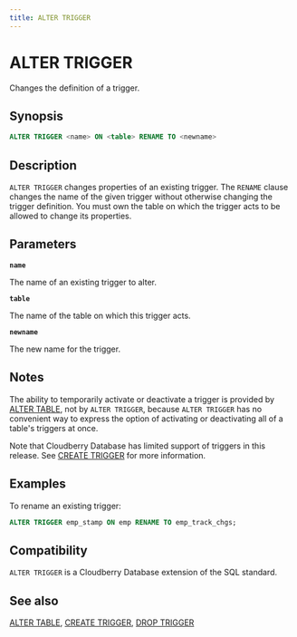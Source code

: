 ```yaml
---
title: ALTER TRIGGER
---
```


# ALTER TRIGGER

Changes the definition of a trigger.

## Synopsis

```sql
ALTER TRIGGER <name> ON <table> RENAME TO <newname>
```

## Description

`ALTER TRIGGER` changes properties of an existing trigger. The `RENAME` clause changes the name of the given trigger without otherwise changing the trigger definition. You must own the table on which the trigger acts to be allowed to change its properties.

## Parameters

**`name`**

The name of an existing trigger to alter.

**`table`**

The name of the table on which this trigger acts.

**`newname`**

The new name for the trigger.

## Notes

The ability to temporarily activate or deactivate a trigger is provided by [ALTER TABLE](/i18n/zh/docusaurus-plugin-content-docs/current/sql-stmts/sql-stmt-alter-table.md), not by `ALTER TRIGGER`, because `ALTER TRIGGER` has no convenient way to express the option of activating or deactivating all of a table's triggers at once.

Note that Cloudberry Database has limited support of triggers in this release. See [CREATE TRIGGER](/i18n/zh/docusaurus-plugin-content-docs/current/sql-stmts/sql-stmt-create-trigger.md) for more information.

## Examples

To rename an existing trigger:

```sql
ALTER TRIGGER emp_stamp ON emp RENAME TO emp_track_chgs;
```

## Compatibility

`ALTER TRIGGER` is a Cloudberry Database extension of the SQL standard.

## See also

[ALTER TABLE](/i18n/zh/docusaurus-plugin-content-docs/current/sql-stmts/sql-stmt-alter-table.md), [CREATE TRIGGER](/i18n/zh/docusaurus-plugin-content-docs/current/sql-stmts/sql-stmt-create-trigger.md), [DROP TRIGGER](/i18n/zh/docusaurus-plugin-content-docs/current/sql-stmts/sql-stmt-drop-trigger.md)
